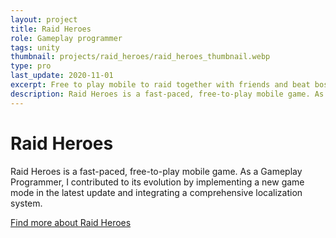 ```yaml
---
layout: project
title: Raid Heroes
role: Gameplay programmer
tags: unity
thumbnail: projects/raid_heroes/raid_heroes_thumbnail.webp
type: pro
last_update: 2020-11-01
excerpt: Free to play mobile to raid together with friends and beat bosses.
description: Raid Heroes is a fast-paced, free-to-play mobile game. As a Gameplay Programmer, I contributed to its evolution by implementing a new game mode in the latest update and integrating a comprehensive localization system.
---
```

<h1>Raid Heroes</h1>
<p>Raid Heroes is a fast-paced, free-to-play mobile game. As a Gameplay Programmer, I contributed to its evolution by implementing a new game mode in the latest update and integrating a comprehensive localization system.</p>
<a href="https://oldskullgames.com/our-games/raid-heroes/" class="arrow-link" target="_blank">Find more about Raid Heroes</a>